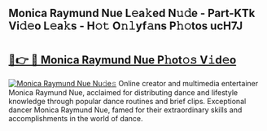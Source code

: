 ## Monica Raymund Nue L𝚎a𝚔ed N𝚞𝚍e - Part-KTk Vi𝚍𝚎o L𝚎a𝚔s - H𝚘𝚝 O𝚗𝚕yf𝚊ns P𝚑𝚘tos ucH7J

# <h2><a href="http://kf9f9y0.oniu.top/?m=Monica+Raymund+Nue">🔗👉 🔴 Monica Raymund Nue P𝚑ot𝚘𝚜 V𝚒d𝚎o</a></h2>

[![Monica Raymund Nue Nu𝚍e𝚜](https://i.imgur.com/0qMVB7G.gif)](http://kf9f9y0.oniu.top/?m=Monica+Raymund+Nue)
Online creator and multimedia entertainer Monica Raymund Nue, acclaimed for distributing dance and lifestyle knowledge through popular dance routines and brief clips. Exceptional dancer Monica Raymund Nue, famed for their extraordinary skills and accomplishments in the world of dance.  
